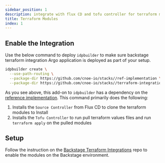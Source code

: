 ```yaml
---
sidebar_position: 1
description: integrate with flux CD and tofu controller for terraform modules
title: Terraform Modules
index: 1
---
```


## Enable the Integration

Use the below command to deploy `idpbuilder` to make sure backstage terraform integration Argo application is deployed as part of your setup.

```bash
idpbuilder create \
  --use-path-routing \
  --package-dir https://github.com/cnoe-io/stacks//ref-implementation \
  --package-dir https://github.com/cnoe-io/stacks//terraform-integrations
```

As you see above, this add-on to `idpbuilder` has a dependency on the [reference implementation](https://github.com/cnoe-io/stacks/tree/main/ref-implementation). This command primarily does the following:

1. Installs the `Source Controller` from Flux CD to clone the terraform modules to Install
1. Installs the `Tofu Controller` to run pull terraform values files and run `terraform apply` on the pulled modules

## Setup

Follow the instruction on the [Backstage Terraform Integrations](https://github.com/cnoe-io/backstage-terraform-integrations) repo to enable the modules on the Backstage environment.

